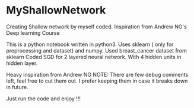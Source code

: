 # MyShallowNetwork
Creating Shallow network by myself coded. Inspiration from Andrew NG's Deep learning Course

This is a python notebook written in python3. 
Uses sklearn ( only for preprocessing and dataset) and numpy.
Used breast_cancer dataset from sklearn
Coded SGD for 2 layered neural network. With 4 hidden units in hidden layer.

Heavy inspiration from Andrew NG
NOTE: There are few debug comments left, feel free to cut them out. I prefer keeping them in case it breaks down in future.

Just run the code and enjoy !!! 
